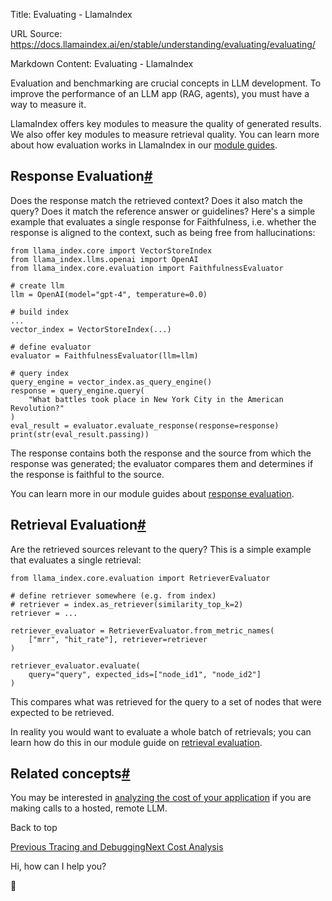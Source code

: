 Title: Evaluating - LlamaIndex

URL Source: https://docs.llamaindex.ai/en/stable/understanding/evaluating/evaluating/

Markdown Content:
Evaluating - LlamaIndex


Evaluation and benchmarking are crucial concepts in LLM development. To improve the performance of an LLM app (RAG, agents), you must have a way to measure it.

LlamaIndex offers key modules to measure the quality of generated results. We also offer key modules to measure retrieval quality. You can learn more about how evaluation works in LlamaIndex in our [module guides](https://docs.llamaindex.ai/en/stable/module_guides/evaluating/).

Response Evaluation[#](https://docs.llamaindex.ai/en/stable/understanding/evaluating/evaluating/#response-evaluation "Permanent link")
--------------------------------------------------------------------------------------------------------------------------------------

Does the response match the retrieved context? Does it also match the query? Does it match the reference answer or guidelines? Here's a simple example that evaluates a single response for Faithfulness, i.e. whether the response is aligned to the context, such as being free from hallucinations:

```
from llama_index.core import VectorStoreIndex
from llama_index.llms.openai import OpenAI
from llama_index.core.evaluation import FaithfulnessEvaluator

# create llm
llm = OpenAI(model="gpt-4", temperature=0.0)

# build index
...
vector_index = VectorStoreIndex(...)

# define evaluator
evaluator = FaithfulnessEvaluator(llm=llm)

# query index
query_engine = vector_index.as_query_engine()
response = query_engine.query(
    "What battles took place in New York City in the American Revolution?"
)
eval_result = evaluator.evaluate_response(response=response)
print(str(eval_result.passing))
```

The response contains both the response and the source from which the response was generated; the evaluator compares them and determines if the response is faithful to the source.

You can learn more in our module guides about [response evaluation](https://docs.llamaindex.ai/en/stable/module_guides/evaluating/usage_pattern/).

Retrieval Evaluation[#](https://docs.llamaindex.ai/en/stable/understanding/evaluating/evaluating/#retrieval-evaluation "Permanent link")
----------------------------------------------------------------------------------------------------------------------------------------

Are the retrieved sources relevant to the query? This is a simple example that evaluates a single retrieval:

```
from llama_index.core.evaluation import RetrieverEvaluator

# define retriever somewhere (e.g. from index)
# retriever = index.as_retriever(similarity_top_k=2)
retriever = ...

retriever_evaluator = RetrieverEvaluator.from_metric_names(
    ["mrr", "hit_rate"], retriever=retriever
)

retriever_evaluator.evaluate(
    query="query", expected_ids=["node_id1", "node_id2"]
)
```

This compares what was retrieved for the query to a set of nodes that were expected to be retrieved.

In reality you would want to evaluate a whole batch of retrievals; you can learn how do this in our module guide on [retrieval evaluation](https://docs.llamaindex.ai/en/stable/module_guides/evaluating/usage_pattern_retrieval/).

Related concepts[#](https://docs.llamaindex.ai/en/stable/understanding/evaluating/evaluating/#related-concepts "Permanent link")
--------------------------------------------------------------------------------------------------------------------------------

You may be interested in [analyzing the cost of your application](https://docs.llamaindex.ai/en/stable/understanding/evaluating/cost_analysis/) if you are making calls to a hosted, remote LLM.

Back to top

[Previous Tracing and Debugging](https://docs.llamaindex.ai/en/stable/understanding/tracing_and_debugging/tracing_and_debugging/)[Next Cost Analysis](https://docs.llamaindex.ai/en/stable/understanding/evaluating/cost_analysis/)

Hi, how can I help you?

🦙
